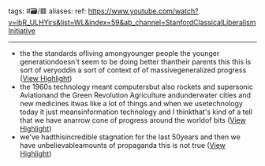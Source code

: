tags: #🗃/🟥 
aliases: 
ref: 
https://www.youtube.com/watch?v=ibR_ULHYirs&list=WL&index=59&ab_channel=StanfordClassicalLiberalismInitiative

---

- the the standards ofliving amongyounger people the younger generationdoesn't seem to be doing better thantheir parents this this is sort of veryoddin a sort of context of of massivegeneralized progress ([View Highlight](https://read.readwise.io/read/01gsewys9qpj2e7fzx5am3em9s))
- the 1960s technology meant computersbut also rockets and supersonic Aviationand the Green Revolution Agriculture andunderwater cities and new medicines itwas like a lot of things and when we usetechnology today it just meansinformation technology and I thinkthat's kind of a tell that we have anarrow cone of progress around the worldof bits ([View Highlight](https://read.readwise.io/read/01gsewzmaxsk68127dr55dft3h))
- we've hadthisincredible stagnation for the last 50years and then we have unbelievableamounts of propaganda this is not true ([View Highlight](https://read.readwise.io/read/01gsex2hyr3emw2a9qzp0h4bce))
